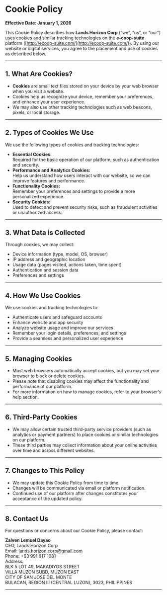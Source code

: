 # Cookie Policy

**Effective Date: January 1, 2026**

This Cookie Policy describes how **Lands Horizon Corp** (“we”, “us”, or “our”) uses cookies and similar tracking technologies on the **e-coop-suite** platform ([http://ecoop-suite.com/](http://ecoop-suite.com/)). By using our website or digital services, you agree to the placement and use of cookies as described below.

---

## 1. What Are Cookies?

- **Cookies** are small text files stored on your device by your web browser when you visit a website.
- Cookies help us recognize your device, remember your preferences, and enhance your user experience.
- We may also use other tracking technologies such as web beacons, pixels, or local storage.

---

## 2. Types of Cookies We Use

We use the following types of cookies and tracking technologies:

- **Essential Cookies:**  
  Required for the basic operation of our platform, such as authentication and security.
- **Performance and Analytics Cookies:**  
  Help us understand how users interact with our website, so we can improve features and performance.
- **Functionality Cookies:**  
  Remember your preferences and settings to provide a more personalized experience.
- **Security Cookies:**  
  Used to detect and prevent security risks, such as fraudulent activities or unauthorized access.

---

## 3. What Data is Collected

Through cookies, we may collect:

- Device information (type, model, OS, browser)
- IP address and geographic location
- Usage data (pages visited, actions taken, time spent)
- Authentication and session data
- Preferences and settings

---

## 4. How We Use Cookies

We use cookies and tracking technologies to:

- Authenticate users and safeguard accounts
- Enhance website and app security
- Analyze website usage and improve our services
- Remember your login details, preferences, and settings
- Provide a seamless and personalized user experience

---

## 5. Managing Cookies

- Most web browsers automatically accept cookies, but you may set your browser to block or delete cookies.
- Please note that disabling cookies may affect the functionality and performance of our platform.
- For more information on how to manage cookies, refer to your browser’s help section.

---

## 6. Third-Party Cookies

- We may allow certain trusted third-party service providers (such as analytics or payment partners) to place cookies or similar technologies on our platform.
- These third parties may collect information about your online activities over time and across different websites.

---

## 7. Changes to This Policy

- We may update this Cookie Policy from time to time.
- Changes will be communicated via email or platform notification.
- Continued use of our platform after changes constitutes your acceptance of the updated policy.

---

## 8. Contact Us

For questions or concerns about our Cookie Policy, please contact:

**Zalven Lemuel Dayao**  
CEO, Lands Horizon Corp  
Email: lands.horizon.corp@gmail.com  
Phone: +63 991 617 1081  
Address:  
BLK 5 LOT 49, MAKADIYOS STREET  
VILLA MUZON SUBD, MUZON EAST  
CITY OF SAN JOSE DEL MONTE  
BULACAN, REGION III (CENTRAL LUZON), 3023, PHILIPPINES

---
